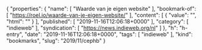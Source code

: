 {
  "properties": {
    "name": [
      "Waarde van je eigen website"
    ],
    "bookmark-of": [
      "https://roel.io/waarde-van-je-eigen-website/"
    ],
    "content": [
      {
        "value": "",
        "html": ""
      }
    ],
    "published": [
      "2019-11-16T12:06:18+0000"
    ],
    "category": [
      "indieweb"
    ],
    "syndication": [
      "https://news.indieweb.org/nl"
    ]
  },
  "h": "h-entry",
  "date": "2019-11-16T12:06:18+0000",
  "tags": [
    "indieweb"
  ],
  "kind": "bookmarks",
  "slug": "2019/11/cephb"
}
